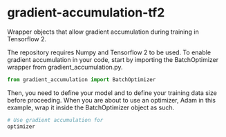 # gradient-accumulation-tf2
Wrapper objects that allow gradient accumulation during training in Tensorflow 2.

The repository requires Numpy and Tensorflow 2 to be used. To enable gradient accumulation in your code, start by importing the BatchOptimizer wrapper from gradient_accumulation.py.

```python
from gradient_accumulation import BatchOptimizer
```

Then, you need to define your model and to define your training data size before proceeding. When you are about to use an optimizer, Adam in this example, wrap it inside the BatchOptimizer object as such.

```python
# Use gradient accumulation for 
optimizer
```
